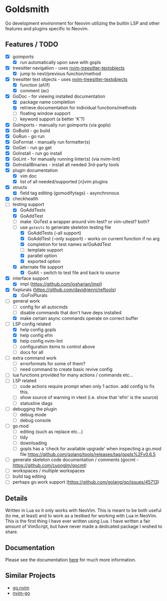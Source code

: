 # Goldsmith

Go development environment for Neovim utilizing the builtin LSP and other features and plugins specific to Neovim.

## Features / TODO
- [x] goimports
    - [x] run automatically upon save with gopls
- [x] treesitter navigation - uses [nvim-treesitter-textobjects](https://github.com/nvim-treesitter/nvim-treesitter-textobjects)
    - [x] jump to next/previous function/method
- [x] treesitter text objects - uses [nvim-treesitter-textobjects](https://github.com/nvim-treesitter/nvim-treesitter-textobjects)
    - [x] function (af/if)
    - [x] comment (ac)
- [x] GoDoc - for viewing installed documentation
    - [x] package name completion
    - [x] retrieve documentation for individual functions/methods
    - [ ] floating window support
    - [ ] keyword support (a better 'K'?)
- [x] GoImports - manually run goimports (via gopls)
- [x] GoBuild  - go build
- [x] GoRun - go run
- [x] GoFormat - manually run formatter(s)
- [x] GoGet - run go get
- [x] GoInstall - run go install
- [x] GoLint - for manually running linter(s) (via nvim-lint)
- [x] GoInstallBinaries - install all needed 3rd-party tools
- [x] plugin documentation
    - [x] vim doc
    - [x] list of all needed/supported [n]vim plugins
- [x] structs
    - [x] field tag editing (gomodifytags) - asynchronous
- [x] checkhealth
- [ ] testing support
    - [x] GoAddTests
    - [x] GoAddTest
    - [ ] make :GoTest a wrapper around vim-test? or vim-ultest? both?
    - [ ] use `gotests` to generate skeleton testing file
        - [x] GoAddTests (-all support)
        - [x] GoAddTest (-only support) - works on current function if no arg
        - [x] completion for test names w/GoAddTest
        - [ ] template support
        - [x] parallel option
        - [x] exported option
    - [x] alternate file support
        - [x] GoAlt - switch to test file and back to source
- [x] interface support
    - [x] impl (https://github.com/josharian/impl)
- [x] fixplurals (https://github.com/davidrjenni/reftools) 
    - [x] :GoFixPlurals
- [ ] general work
    - [ ] config for all autocmds
    - [ ] disable commands that don't have deps installed
    - [x] make certain async commands operate on correct buffer
- [ ] LSP config related
    - [x] help config gopls
    - [x] help config efm
    - [x] help config nvim-lint
    - [ ] configuration items to control above
    - [ ] docs for all
- [ ] extra command work
    - [ ] errorformats for some of them?
    - [ ] need command to create basic revive config
- [ ] lua functions provided for many actions / commands etc...
- [ ] LSP related
    - [ ] code actions require prompt when only 1 action. add config to fix this.
    - [ ] show source of warning in vtext (i.e. show that 'efm' is the source)
    - [ ] statusline diags
- [ ] debugging the plugin
    - [ ] debug mode
    - [ ] debug console
- [ ] go.mod 
    - [ ] editing (such as replace etc...)
    - [ ] tidy
    - [ ] downloading
    - [ ] gopls has a 'check for available upgrade' when inspecting a go.mod file
          https://github.com/golang/tools/releases/tag/gopls%2Fv0.6.5
- [ ] generate skeleton code documentation / comments (gocmt - https://github.com/cuonglm/gocmt)
- [ ] workspaces / multiple workspaces
- [ ] build tag editing
- [ ] perhaps go.work support (https://github.com/golang/go/issues/45713)

## Details
Written in Lua so it only works with NeoVim. This is meant to be both useful (to me, at least) and to work as a testbed
for working with Lua in NeoVim. This is the first thing I have ever written using Lua. I have written a fair amount of
VimScript, but have never made a dedicated package I wished to share.

## Documentation
Please see the documentation [here](https://github.com/WhoIsSethDaniel/goldsmith.nvim/blob/main/doc/goldsmith.txt) for much more information.

## Similar Projects
* [go.nvim](https://github.com/ray-x/go.nvim)
* [nvim-go](https://github.com/crispgm/nvim-go)
